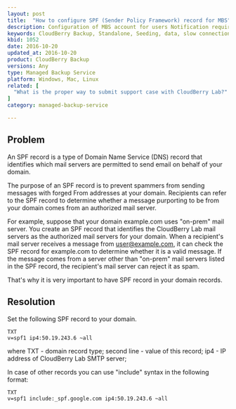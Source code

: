 ```yaml
---
layout: post
title:  "How to configure SPF (Sender Policy Framework) record for MBS"
description: Configuration of MBS account for users Notification requires SFP record (when no AWS SES configured)
keywords: CloudBerry Backup, Standalone, Seeding, data, slow connection
kbid: 1052
date: 2016-10-20
updated_at: 2016-10-20
product: CloudBerry Backup
versions: Any
type: Managed Backup Service
platform: Windows, Mac, Linux
related: [
  "What is the proper way to submit support case with CloudBerry Lab?"
]
category: managed-backup-service

---
```

## Problem

An SPF record is a type of Domain Name Service (DNS) record that identifies which mail servers are permitted to send email on behalf of your domain.

The purpose of an SPF record is to prevent spammers from sending messages with forged From addresses at your domain. Recipients can refer to the SPF record to determine whether a message purporting to be from your domain comes from an authorized mail server.

For example, suppose that your domain example.com uses "on-prem" mail server. You create an SPF record that identifies the CloudBerry Lab mail servers as the authorized mail servers for your domain. When a recipient's mail server receives a message from user@example.com, it can check the SPF record for example.com to determine whether it is a valid message. If the message comes from a server other than "on-prem" mail servers listed in the SPF record, the recipient's mail server can reject it as spam.

That's why it is very important to have SPF record in your domain records.

## Resolution

Set the following SPF record to your domain.

~~~
TXT
v=spf1 ip4:50.19.243.6 ~all
~~~

where TXT - domain record type; second line - value of this record; ip4 - IP address of CloudBerry Lab SMTP server;

In case of other records you can use "include" syntax in the following format:

~~~
TXT
v=spf1 include:_spf.google.com ip4:50.19.243.6 ~all
~~~
